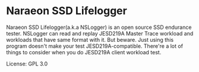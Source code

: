 Naraeon SSD Lifelogger
========
Naraeon SSD Lifelogger(a.k.a NSLogger) is an open source SSD endurance tester.
NSLogger can read and replay JESD219A Master Trace workload and workloads that have same format with it.
But beware. Just using this program doesn't make your test JESD219A-compatible.
There're a lot of things to consider when you do JESD219A client workload test.

License: GPL 3.0